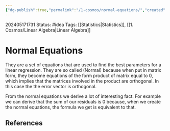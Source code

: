 ```yaml
---
{"dg-publish":true,"permalink":"/1-cosmos/normal-equations/","created":"2025-01-22T11:17:13.905-05:00","updated":"2024-05-20T21:40:59.513-04:00"}
---
```


202405171731
Status: #idea
Tags: [[Statistics\|Statistics]], [[1. Cosmos/Linear Algebra\|Linear Algebra]]
# Normal Equations
They are a set of equations that are used to find the best parameters for a linear regression. They are so called (Normal) because when put in matrix form, they become equations of the form product of matrix equal to 0, which implies that the matrices involved in the product are orthogonal. In this case the the error vector is orthogonal.

From the normal equations we derive a lot of interesting fact.
For example we can derive that the sum of our residuals is $0$ because, when we create the normal equations, the formula we get is equivalent to that.

## References
